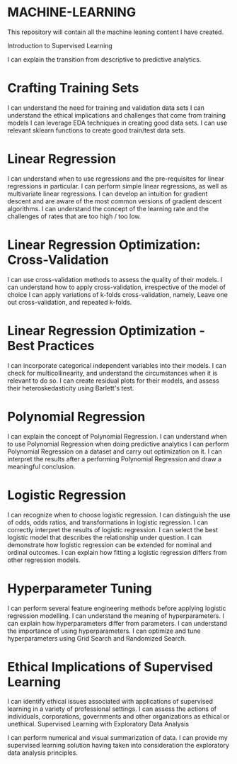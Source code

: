 # MACHINE-LEARNING
This repository will contain all the machine leaning content I have created.

Introduction to Supervised Learning

I can explain the transition from descriptive to predictive analytics.

# Crafting Training Sets

I can understand the need for training and validation data sets
I can understand the ethical implications and challenges that come from training models
I can leverage EDA techniques in creating good data sets.
I can use relevant sklearn functions to create good train/test data sets.

# Linear Regression

I can understand when to use regressions and the pre-requisites for linear regressions in particular.
I can perform simple linear regressions, as well as multivariate linear regressions.
I can develop an intuition for gradient descent and are aware of the most common versions of gradient descent algorithms.
I can understand the concept of the learning rate and the challenges of rates that are too high / too low.

# Linear Regression Optimization: Cross-Validation

I can use cross-validation methods to assess the quality of their models.
I can understand how to apply cross-validation, irrespective of the model of choice
I can apply variations of k-folds cross-validation, namely, Leave one out cross-validation, and repeated k-folds.

# Linear Regression Optimization - Best Practices

I can incorporate categorical independent variables into their models. 
I can check for multicollinearity, and understand the circumstances when it is relevant to do so.
I can create residual plots for their models, and assess their heteroskedasticity using Barlett's test.

# Polynomial Regression

I can explain the concept of Polynomial Regression.
I can understand when to use Polynomial Regression when doing predictive analytics
I can perform Polynomial Regression on a dataset and carry out optimization on it.
I can interpret the results after a performing Polynomial Regression and draw a meaningful conclusion.

# Logistic Regression

I can recognize when to choose logistic regression.
I can distinguish the use of odds, odds ratios, and transformations in logistic regression.
I can correctly interpret the results of logistic regression.
I can select the best logistic model that describes the relationship under question.
I can demonstrate how logistic regression can be extended for nominal and ordinal outcomes.
I can explain how fitting a logistic regression differs from other regression models.

# Hyperparameter Tuning

I can perform several feature engineering methods before applying logistic regression modelling.
I can understand the meaning of hyperparameters.
I can explain how hyperparameters differ from parameters.
I can understand the importance of using hyperparameters.
I can optimize and tune hyperparameters using Grid Search and Randomized Search.

# Ethical Implications of Supervised Learning

I can identify ethical issues associated with applications of supervised learning in a variety of professional settings.
I can assess the actions of individuals, corporations, governments and other organizations as ethical or unethical.
Supervised Learning with Exploratory Data Analysis

I can perform numerical and visual summarization of data.
I can provide my supervised learning solution having taken into consideration the exploratory data analysis principles.
